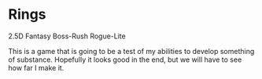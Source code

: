 # Rings
2.5D Fantasy Boss-Rush Rogue-Lite

This is a game that is going to be a test of my abilities to develop something
of substance. Hopefully it looks good in the end, but we will have to see how far I make it.
